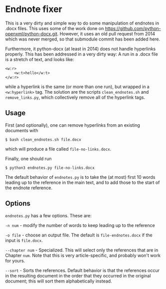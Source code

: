 # Endnote fixer

This is a very dirty and simple way to do some manipulation of endnotes in .docx files. This uses some of the work
done on https://github.com/python-openxml/python-docx.git. However, it uses an old pull request from 2014 which was
never merged, so that submodule commit has been added here.

Furthermore, it python-docx (at least in 2014) does not handle hyperlinks properly. This has been addressed in a very
dirty way: A run in a .docx file is a stretch of text, and looks like:
```
<w:r>
    <w:t>hello</w:t>
</w:r>
```
while a hyperlink is the same (or more than one run), but wrapped in a `<w:hyperlink>` tag. The solution are the
scripts `clean_endnotes.sh` and `remove_links.py`, which collectively remove all of the hyperlink tags.

## Usage

First (and optionally), one can remove hyperlinks from an existing documents with
```
$ bash clean_endnotes.sh file.docx
```
which will produce a file called `file-no-links.docx`.

Finally, one should run
```
$ python3 endnotes.py file-no-links.docx
```
The default behavior of `endnotes.py` is to take the (at most) first 10 words leading up to the reference in the main text,
and to add those to the start of the endnote reference.

## Options

`endnotes.py` has a few options. These are:

`-n num` - modify the number of words to keep leading up to the reference

`-o file` - choose an output file. The default is `file-endnotes.docx` if the input is `file.docx`.

`--chapter num` - Specialized. This will select only the references that are in Chapter `num`. Note that this is very article-specific, and probably won't work for yours.

`--sort` - Sorts the references. Default behavior is that the references occur in the resulting document in the order that they
occurred in the original document; this will sort them alphabetically instead.